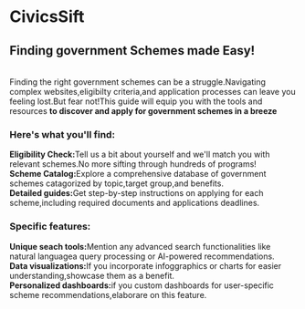 # CivicsSift

<h2><b>Finding government Schemes made Easy!</b></h2>
<br>
Finding the right government schemes can be a struggle.Navigating complex websites,eligibilty criteria,and application processes can leave you feeling lost.But fear not!This guide will equip you with the tools and resources <b>to discover and apply for government schemes in a breeze</b>

<h3>Here's what you'll find:</h3>
<b>Eligibility Check:</b>Tell us a bit about yourself and we'll match you with relevant schemes.No more  sifting through hundreds of programs!
<br>
<b>Scheme Catalog:</b>Explore a comprehensive database of government schemes catagorized by topic,target group,and benefits.
<br>
<b>Detailed guides:</b>Get step-by-step instructions on applying for each scheme,including required documents and applications deadlines.
<br> 

<h3>Specific features:</h3>
<b>Unique seach tools:</b>Mention any advanced search functionalities like natural languagea query processing or AI-powered recommendations.
<br>
<b>Data visualizations:</b>If you incorporate infoggraphics or charts for easier understanding,showcase them as a benefit.
<br>
<b>Personalized dashboards:</b>if you custom dashboards for user-specific scheme recommendations,elaborare on this feature.
<br>

